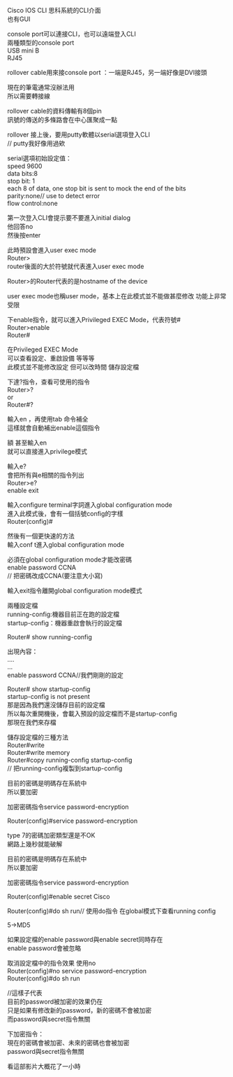 Cisco IOS CLI 思科系統的CLI介面  
也有GUI

console port可以連接CLI，也可以遠端登入CLI  
兩種類型的console port  
USB mini B  
RJ45

rollover cable用來接console port ：一端是RJ45，另一端好像是DVI接頭

現在的筆電通常沒辦法用  
所以需要轉接線

rollover cable的資料傳輸有8個pin  
訊號的傳送的多條路會在中心匯聚成一點

rollover 接上後，要用putty軟體以serial選項登入CLI  
// putty我好像用過欸

serial選項初始設定值：  
speed 9600  
data bits:8  
stop bit: 1  
each 8 of data, one stop bit is sent to mock the end of the bits  
parity:none// use to detect error  
flow control:none

第一次登入CLI會提示要不要進入initial dialog  
他回答no  
然後按enter

此時預設會進入user exec mode  
Router>  
router後面的大於符號就代表進入user exec mode

Router>的Router代表的是hostname of the device

user exec mode也稱user mode，基本上在此模式並不能做甚麼修改  功能上非常受限

下enable指令，就可以進入Privileged EXEC Mode，代表符號#  
Router>enable  
Router#

在Privileged EXEC Mode  
可以查看設定、重啟設備 等等等  
此模式並不能修改設定 但可以改時間 儲存設定檔



下達?指令，查看可使用的指令  
Router>?  
or  
Router#?

輸入en ，再使用tab 命令補全  
這樣就會自動補出enable這個指令

額 甚至輸入en  
就可以直接進入privilege模式

輸入e?  
會把所有與e相關的指令列出  
Router>e?  
enable exit

輸入configure terminal字詞進入global configuration mode  
進入此模式後，會有一個括號config的字樣  
Router(config)#

然後有一個更快速的方法  
輸入conf t進入global configuration mode

必須在global configuration mode才能改密碼  
enable password CCNA  
// 把密碼改成CCNA(要注意大小寫)

輸入exit指令離開global configuration mode模式

兩種設定檔  
running-config:機器目前正在跑的設定檔  
startup-config：機器重啟會執行的設定檔

Router# show running-config

出現內容：  
....  
...  
enable password CCNA//我們剛剛的設定

Router# show startup-config  
startup-config is not present  
那是因為我們還沒儲存目前的設定檔  
所以每次重開機後，會載入預設的設定檔而不是startup-config  
那現在我們來存檔

儲存設定檔的三種方法  
Router#write  
Router#write memory  
Router#copy running-config startup-config  
// 把running-config複製到startup-config

目前的密碼是明碼存在系統中  
所以要加密

加密密碼指令service password-encryption

Router(config)#service password-encryption

type 7的密碼加密類型還是不OK  
網路上幾秒就能破解

目前的密碼是明碼存在系統中  
所以要加密

加密密碼指令service password-encryption

Router(config)#enable secret Cisco

Router(config)#do sh run// 使用do指令 在global模式下查看running config

5→MD5

如果設定檔的enable password與enable secret同時存在  
enable password會被忽略

取消設定檔中的指令效果 使用no  
Router(config)#no service password-encryption  
Router(config)#do sh run

//這樣子代表  
目前的password被加密的效果仍在  
只是如果有修改新的password，新的密碼不會被加密  
而password與secret指令無關

下加密指令：  
現在的密碼會被加密、未來的密碼也會被加密  
password與secret指令無關

看這部影片大概花了一小時
